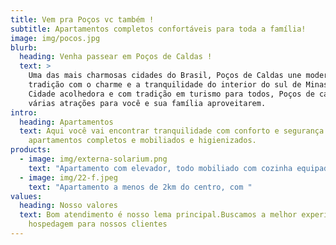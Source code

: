 ```yaml
---
title: Vem pra Poços vc também !
subtitle: Apartamentos completos confortáveis para toda a família!
image: img/pocos.jpg
blurb:
  heading: Venha passear em Poços de Caldas !
  text: >
    Uma das mais charmosas cidades do Brasil, Poços de Caldas une modernidade e
    tradição com o charme e a tranquilidade do interior do sul de Minas Gerais.
    Cidade acolhedora e com tradição em turismo para todos, Poços de caldas tem
    várias atrações para você e sua família aproveitarem.
intro:
  heading: Apartamentos
  text: Aqui você vai encontrar tranquilidade com conforto e segurança em
    apartamentos completos e mobiliados e higienizados.
products:
  - image: img/externa-solarium.png
    text: "Apartamento com elevador, todo mobiliado com cozinha equipada, "
  - image: img/22-f.jpeg
    text: "Apartamento a menos de 2km do centro, com "
values:
  heading: Nosso valores
  text: Bom atendimento é nosso lema principal.Buscamos a melhor experiência de
    hospedagem para nossos clientes
---
```

